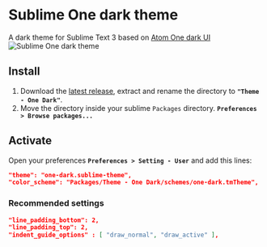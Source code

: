 # Sublime One dark theme
A dark theme for Sublime Text 3 based on [Atom One dark UI](https://atom.io/themes/one-dark-ui)
![Sublime One dark theme](http://i.imgur.com/ceim8Nh.png)

## Install
1. Download the [latest release](https://github.com/andresmichel/sublime-one-dark/releases/latest), extract and rename the directory to **`"Theme - One Dark"`**.
2. Move the directory inside your sublime `Packages` directory. **`Preferences > Browse packages...`**

## Activate
Open your preferences **`Preferences > Setting - User`** and add this lines:

```json
"theme": "one-dark.sublime-theme",
"color_scheme": "Packages/Theme - One Dark/schemes/one-dark.tmTheme",
```

### Recommended settings
```json
"line_padding_bottom": 2,
"line_padding_top": 2,
"indent_guide_options" : [ "draw_normal", "draw_active" ],
```
